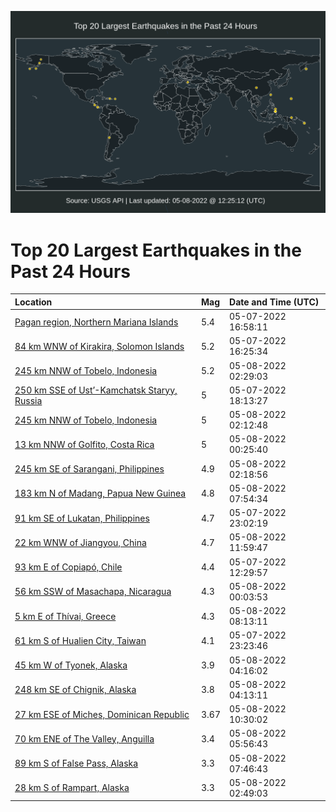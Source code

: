 ![Map](./map.png)

# Top 20 Largest Earthquakes in the Past 24 Hours

| Location | Mag | Date and Time (UTC) |
|:---|:---|:---|
| [Pagan region, Northern Mariana Islands](https://earthquake.usgs.gov/earthquakes/eventpage/us7000h7t6) | 5.4 | 05-07-2022 16:58:11 |
| [84 km WNW of Kirakira, Solomon Islands](https://earthquake.usgs.gov/earthquakes/eventpage/us7000h7sz) | 5.2 | 05-07-2022 16:25:34 |
| [245 km NNW of Tobelo, Indonesia](https://earthquake.usgs.gov/earthquakes/eventpage/us7000h7vi) | 5.2 | 05-08-2022 02:29:03 |
| [250 km SSE of Ust’-Kamchatsk Staryy, Russia](https://earthquake.usgs.gov/earthquakes/eventpage/us7000h7tk) | 5 | 05-07-2022 18:13:27 |
| [245 km NNW of Tobelo, Indonesia](https://earthquake.usgs.gov/earthquakes/eventpage/us7000h7ve) | 5 | 05-08-2022 02:12:48 |
| [13 km NNW of Golfito, Costa Rica](https://earthquake.usgs.gov/earthquakes/eventpage/us7000h7v8) | 5 | 05-08-2022 00:25:40 |
| [245 km SE of Sarangani, Philippines](https://earthquake.usgs.gov/earthquakes/eventpage/us7000h7vg) | 4.9 | 05-08-2022 02:18:56 |
| [183 km N of Madang, Papua New Guinea](https://earthquake.usgs.gov/earthquakes/eventpage/us7000h7wh) | 4.8 | 05-08-2022 07:54:34 |
| [91 km SE of Lukatan, Philippines](https://earthquake.usgs.gov/earthquakes/eventpage/us7000h7ur) | 4.7 | 05-07-2022 23:02:19 |
| [22 km WNW of Jiangyou, China](https://earthquake.usgs.gov/earthquakes/eventpage/us7000h7x4) | 4.7 | 05-08-2022 11:59:47 |
| [93 km E of Copiapó, Chile](https://earthquake.usgs.gov/earthquakes/eventpage/us7000h7sa) | 4.4 | 05-07-2022 12:29:57 |
| [56 km SSW of Masachapa, Nicaragua](https://earthquake.usgs.gov/earthquakes/eventpage/us7000h7v2) | 4.3 | 05-08-2022 00:03:53 |
| [5 km E of Thívai, Greece](https://earthquake.usgs.gov/earthquakes/eventpage/us7000h7wi) | 4.3 | 05-08-2022 08:13:11 |
| [61 km S of Hualien City, Taiwan](https://earthquake.usgs.gov/earthquakes/eventpage/us7000h7uu) | 4.1 | 05-07-2022 23:23:46 |
| [45 km W of Tyonek, Alaska](https://earthquake.usgs.gov/earthquakes/eventpage/ak0225vr9lag) | 3.9 | 05-08-2022 04:16:02 |
| [248 km SE of Chignik, Alaska](https://earthquake.usgs.gov/earthquakes/eventpage/ak0225vr8ytd) | 3.8 | 05-08-2022 04:13:11 |
| [27 km ESE of Miches, Dominican Republic](https://earthquake.usgs.gov/earthquakes/eventpage/pr2022128000) | 3.67 | 05-08-2022 10:30:02 |
| [70 km ENE of The Valley, Anguilla](https://earthquake.usgs.gov/earthquakes/eventpage/us7000h7w6) | 3.4 | 05-08-2022 05:56:43 |
| [89 km S of False Pass, Alaska](https://earthquake.usgs.gov/earthquakes/eventpage/us7000h7we) | 3.3 | 05-08-2022 07:46:43 |
| [28 km S of Rampart, Alaska](https://earthquake.usgs.gov/earthquakes/eventpage/ak0225vq9sq0) | 3.3 | 05-08-2022 02:49:03 |
